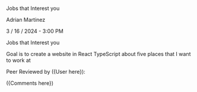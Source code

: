 # 
Jobs that Interest you

Adrian Martinez

3 / 16 / 2024 - 3:00 PM

Jobs that Interest you

Goal is to create a website in React TypeScript about five places that I want to work at

Peer Reviewed by ({User here}):

({Comments here})